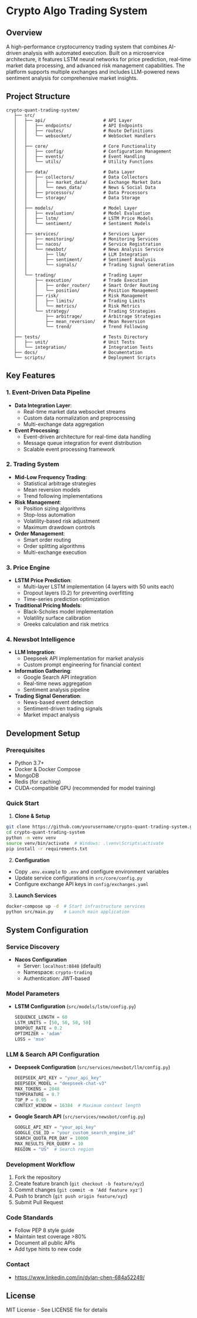 # Crypto Algo Trading System

## Overview

A high-performance cryptocurrency trading system that combines AI-driven analysis with automated execution. Built on a microservice architecture, it features LSTM neural networks for price prediction, real-time market data processing, and advanced risk management capabilities. The platform supports multiple exchanges and includes LLM-powered news sentiment analysis for comprehensive market insights.

## Project Structure
```
crypto-quant-trading-system/
   ├── src/
   │   ├── api/                      # API Layer
   │   │   ├── endpoints/            # API Endpoints
   │   │   ├── routes/               # Route Definitions
   │   │   └── websocket/            # WebSocket Handlers
   │   │
   │   ├── core/                     # Core Functionality
   │   │   ├── config/               # Configuration Management
   │   │   ├── events/               # Event Handling
   │   │   └── utils/                # Utility Functions
   │   │
   │   ├── data/                     # Data Layer
   │   │   ├── collectors/           # Data Collectors
   │   │   │   ├── market_data/      # Exchange Market Data
   │   │   │   └── news_data/        # News & Social Data
   │   │   ├── processors/           # Data Processors
   │   │   └── storage/              # Data Storage
   │   │
   │   ├── models/                   # Model Layer
   │   │   ├── evaluation/           # Model Evaluation
   │   │   ├── lstm/                 # LSTM Price Models
   │   │   └── sentiment/            # Sentiment Models
   │   │
   │   ├── services/                 # Services Layer
   │   │   ├── monitoring/           # Monitoring Services
   │   │   ├── nacos/                # Service Registration
   │   │   └── newsbot/              # News Analysis Service
   │   │       ├── llm/              # LLM Integration
   │   │       ├── sentiment/        # Sentiment Analysis
   │   │       └── signals/          # Trading Signal Generation
   │   │
   │   └── trading/                  # Trading Layer
   │       ├── execution/            # Trade Execution
   │       │   ├── order_router/     # Smart Order Routing
   │       │   └── position/         # Position Management
   │       ├── risk/                 # Risk Management
   │       │   ├── limits/           # Trading Limits
   │       │   └── metrics/          # Risk Metrics
   │       └── strategy/             # Trading Strategies
   │           ├── arbitrage/        # Arbitrage Strategies
   │           ├── mean_reversion/   # Mean Reversion
   │           └── trend/            # Trend Following
   │
   ├── tests/                        # Tests Directory
   │   ├── unit/                     # Unit Tests
   │   └── integration/              # Integration Tests
   ├── docs/                         # Documentation
   └── scripts/                      # Deployment Scripts
```

## Key Features

### 1. Event-Driven Data Pipeline
- **Data Integration Layer**:
  - Real-time market data websocket streams
  - Custom data normalization and preprocessing
  - Multi-exchange data aggregation
- **Event Processing**:
  - Event-driven architecture for real-time data handling
  - Message queue integration for event distribution
  - Scalable event processing framework

### 2. Trading System
- **Mid-Low Frequency Trading**:
  - Statistical arbitrage strategies
  - Mean reversion models
  - Trend following implementations
- **Risk Management**: 
  - Position sizing algorithms
  - Stop-loss automation
  - Volatility-based risk adjustment
  - Maximum drawdown controls
- **Order Management**:
  - Smart order routing
  - Order splitting algorithms
  - Multi-exchange execution

### 3. Price Engine
- **LSTM Price Prediction**: 
  - Multi-layer LSTM implementation (4 layers with 50 units each)
  - Dropout layers (0.2) for preventing overfitting
  - Time-series prediction optimization
- **Traditional Pricing Models**:
  - Black-Scholes model implementation
  - Volatility surface calibration
  - Greeks calculation and risk metrics

### 4. Newsbot Intelligence
- **LLM Integration**:
  - Deepseek API implementation for market analysis
  - Custom prompt engineering for financial context
- **Information Gathering**:
  - Google Search API integration
  - Real-time news aggregation
  - Sentiment analysis pipeline
- **Trading Signal Generation**:
  - News-based event detection
  - Sentiment-driven trading signals
  - Market impact analysis

## Development Setup

### Prerequisites
- Python 3.7+
- Docker & Docker Compose
- MongoDB
- Redis (for caching)
- CUDA-compatible GPU (recommended for model training)

### Quick Start

1. **Clone & Setup**
```bash
git clone https://github.com/yourusername/crypto-quant-trading-system.git
cd crypto-quant-trading-system
python -m venv venv
source venv/bin/activate  # Windows: .\venv\Scripts\activate
pip install -r requirements.txt
```

2. **Configuration**
- Copy `.env.example` to `.env` and configure environment variables
- Update service configurations in `src/core/config.py`
- Configure exchange API keys in `config/exchanges.yaml`

3. **Launch Services**
```bash
docker-compose up -d  # Start infrastructure services
python src/main.py    # Launch main application
```

## System Configuration

### Service Discovery
- **Nacos Configuration**
  - Server: `localhost:8848` (default)
  - Namespace: `crypto-trading`
  - Authentication: JWT-based

### Model Parameters
- **LSTM Configuration** (`src/models/lstm/config.py`)
  ```python
  SEQUENCE_LENGTH = 60
  LSTM_UNITS = [50, 50, 50, 50]
  DROPOUT_RATE = 0.2
  OPTIMIZER = 'adam'
  LOSS = 'mse'
  ```

### LLM & Search API Configuration
- **Deepseek Configuration** (`src/services/newsbot/llm/config.py`)
  ```python
  DEEPSEEK_API_KEY = "your_api_key"
  DEEPSEEK_MODEL = "deepseek-chat-v3"
  MAX_TOKENS = 2048
  TEMPERATURE = 0.7
  TOP_P = 0.95
  CONTEXT_WINDOW = 16384  # Maximum context length
  ```

- **Google Search API** (`src/services/newsbot/config.py`)
  ```python
  GOOGLE_API_KEY = "your_api_key"
  GOOGLE_CSE_ID = "your_custom_search_engine_id"
  SEARCH_QUOTA_PER_DAY = 10000
  MAX_RESULTS_PER_QUERY = 10
  REGION = "US"  # Search region
  ```

### Development Workflow
1. Fork the repository
2. Create feature branch (`git checkout -b feature/xyz`)
3. Commit changes (`git commit -m 'Add feature xyz'`)
4. Push to branch (`git push origin feature/xyz`)
5. Submit Pull Request

### Code Standards
- Follow PEP 8 style guide
- Maintain test coverage >80%
- Document all public APIs
- Add type hints to new code

### Contact
- https://www.linkedin.com/in/dylan-chen-684a52249/

## License
MIT License - See LICENSE file for details


